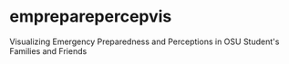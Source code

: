 # empreparepercepvis
Visualizing Emergency Preparedness and Perceptions in OSU Student's Families and Friends
